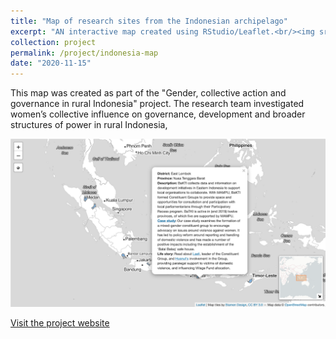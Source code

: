 ```yaml
---
title: "Map of research sites from the Indonesian archipelago"
excerpt: "AN interactive map created using RStudio/Leaflet.<br/><img src='/images/screenshot_indo_map_popup_sml.png'>"
collection: project
permalink: /project/indonesia-map
date: "2020-11-15"
---
```


This map was created as part of the "Gender, collective action and governance in rural Indonesia" project.  The research team investigated women’s collective influence on governance, development and broader structures of power in rural Indonesia,

![](/images/screenshot_indo_map_popup.png)

[Visit the project website](https://demisetara.org/womensaction/) 